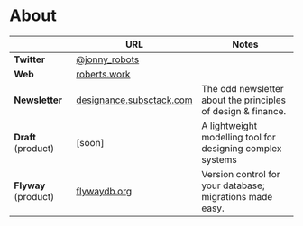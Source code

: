 # About

||URL|Notes| 
|---|---|---|
|**Twitter**|[@jonny_robots](https://www.twitter.com/jonny_robots)|
|**Web**|[roberts.work](https://roberts.work)|
|**Newsletter**| [designance.subsctack.com](https://designance.substack.com)|The odd newsletter about the principles of design & finance.|
|**Draft** (product)|[soon]|A lightweight modelling tool for designing complex systems |
|**Flyway** (product)|[flywaydb.org](https://flywaydb.org)|Version control for your database; migrations made easy.|
